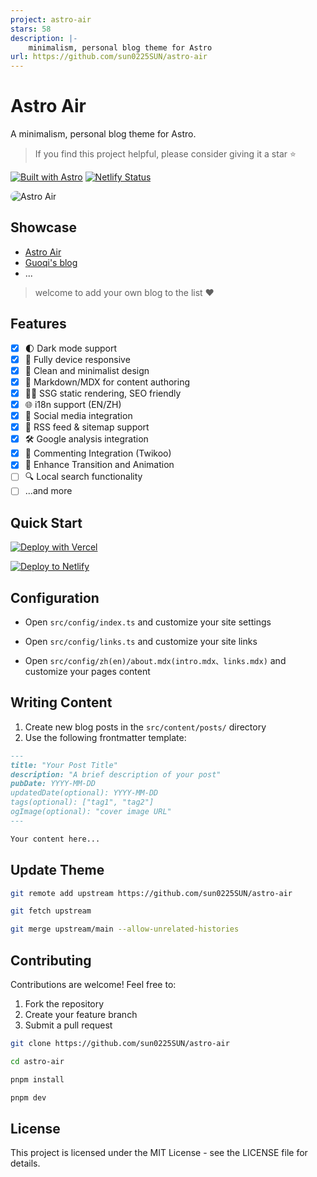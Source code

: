 ```yaml
---
project: astro-air
stars: 58
description: |-
    minimalism, personal blog theme for Astro
url: https://github.com/sun0225SUN/astro-air
---
```


# Astro Air

A minimalism, personal blog theme for Astro.

> If you find this project helpful, please consider giving it a star ⭐️

[![Built with Astro](https://astro.badg.es/v1/built-with-astro/tiny.svg)](https://astro.build) [![Netlify Status](https://api.netlify.com/api/v1/badges/3e2c71b9-071f-4846-9321-41c949134ebf/deploy-status)](https://app.netlify.com/sites/astro-air/deploys)

<img style="border-radius: 10px;" src="https://cdn.jsdelivr.net/gh/sun0225SUN/astro-air/public/preview.png" alt="Astro Air">

## Showcase

- [Astro Air](https://astro-air.guoqi.dev)
- [Guoqi's blog](https://blog.sunguoqi.com)
- ...

> welcome to add your own blog to the list ❤️

## Features

- [x] 🌓 Dark mode support
- [x] 📱 Fully device responsive
- [x] 🎨 Clean and minimalist design
- [x] 📝 Markdown/MDX for content authoring
- [x] 🏄‍♂️ SSG static rendering, SEO friendly
- [x] 🌐 i18n support (EN/ZH)
- [x] 🔗 Social media integration
- [x] 📰 RSS feed & sitemap support
- [x] 🛠️ Google analysis integration
- [x] 💬 Commenting Integration (Twikoo)
- [x] 🎨 Enhance Transition and Animation
- [ ] 🔍 Local search functionality
- [ ] ...and more

## Quick Start

[![Deploy with Vercel](https://vercel.com/button)](https://vercel.com/new/clone?repository-url=https://github.com/sun0225SUN/astro-air)

[![Deploy to Netlify](https://www.netlify.com/img/deploy/button.svg)](https://app.netlify.com/start/deploy?repository=https://github.com/sun0225SUN/astro-air)

## Configuration

- Open `src/config/index.ts` and customize your site settings

- Open `src/config/links.ts` and customize your site links

- Open `src/config/zh(en)/about.mdx(intro.mdx、links.mdx)` and customize your pages content

## Writing Content

1. Create new blog posts in the `src/content/posts/` directory
2. Use the following frontmatter template:

```markdown
---
title: "Your Post Title"
description: "A brief description of your post"
pubDate: YYYY-MM-DD
updatedDate(optional): YYYY-MM-DD
tags(optional): ["tag1", "tag2"]
ogImage(optional): "cover image URL"
---

Your content here...
```

## Update Theme

```bash
git remote add upstream https://github.com/sun0225SUN/astro-air

git fetch upstream

git merge upstream/main --allow-unrelated-histories

```

## Contributing

Contributions are welcome! Feel free to:

1. Fork the repository
2. Create your feature branch
3. Submit a pull request

```bash
git clone https://github.com/sun0225SUN/astro-air

cd astro-air

pnpm install

pnpm dev
```

## License

This project is licensed under the MIT License - see the LICENSE file for details.


